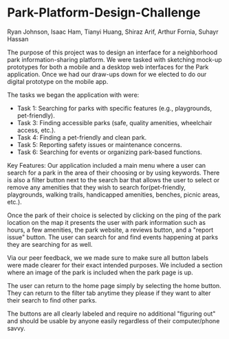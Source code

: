 # Park-Platform-Design-Challenge

Ryan Johnson, Isaac Ham, Tianyi Huang, Shiraz Arif, Arthur Fornia, Suhayr Hassan

The purpose of this project was to design an interface for a neighborhood park information-sharing platform. We were tasked with sketching mock-up prototypes for both a mobile and a desktop web interfaces for the Park application. Once we had our draw-ups down for we elected to do our digital prototype on the mobile app.

The tasks we began the application with were:
- Task 1: Searching for parks with specific features (e.g., playgrounds, pet-friendly).
- Task 3: Finding accessible parks (safe, quality amenities, wheelchair access, etc.).
- Task 4: Finding a pet-friendly and clean park.
- Task 5: Reporting safety issues or maintenance concerns.
- Task 6: Searching for events or organizing park-based functions.

Key Features: 
Our application included a main menu where a user can search for a park in the area of their choosing or by using keywords. There is also a filter button next to the search bar that allows the user to select or remove any amenities that they wish to search for(pet-friendly, playgrounds, walking trails, handicapped amenities, benches, picnic areas, etc.). 

Once the park of their choice is selected by clicking on the ping of the park location on the map it presents the user with park information such as hours, a few amenities, the park website, a reviews button, and a "report issue" button. The user can search for and find events happening at parks they are searching for as well.

Via our peer feedback, we we made sure to make sure all button labels were made clearer for their exact intended purposes. We included a section where an image of the park is included when the park page is up.

The user can return to the home page simply by selecting the home button. They can return to the filter tab anytime they please if they want to alter their search to find other parks.

The buttons are all clearly labeled and require no additional "figuring out" and should be usable by anyone easily regardless of their computer/phone savvy.
